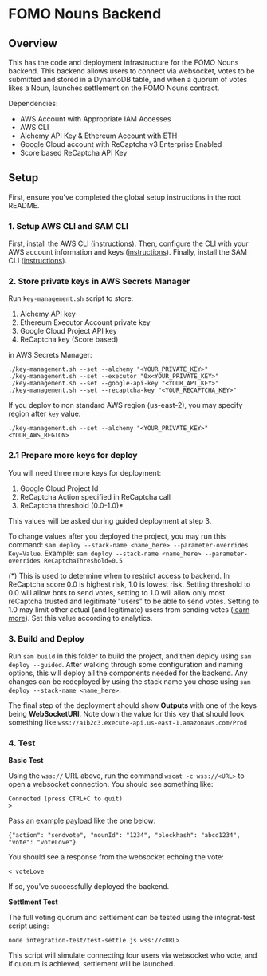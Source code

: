 # FOMO Nouns Backend

## Overview

This has the code and deployment infrastructure for the FOMO Nouns backend. This backend allows users to connect via websocket, votes to be submitted and stored in a DynamoDB table, and when a quorum of votes likes a Noun, launches settlement on the FOMO Nouns contract.

Dependencies:

- AWS Account with Appropriate IAM Accesses
- AWS CLI
- Alchemy API Key & Ethereum Account with ETH
- Google Cloud account with ReCaptcha v3 Enterprise Enabled
- Score based ReCaptcha API Key

## Setup

First, ensure you've completed the global setup instructions in the root README.

### 1. Setup AWS CLI and SAM CLI

First, install the AWS CLI ([instructions](https://docs.aws.amazon.com/cli/latest/userguide/cli-chap-getting-started.html)). Then, configure the CLI with your AWS account information and keys ([instructions](https://docs.aws.amazon.com/serverless-application-model/latest/developerguide/serverless-sam-cli-install.html)). Finally, install the SAM CLI ([instructions](https://docs.aws.amazon.com/serverless-application-model/latest/developerguide/serverless-sam-cli-install.html)).

### 2. Store private keys in AWS Secrets Manager

Run `key-management.sh` script to store:

1. Alchemy API key
2. Ethereum Executor Account private key
3. Google Cloud Project API key
4. ReCaptcha key (Score based)

in AWS Secrets Manager:

```
./key-management.sh --set --alchemy "<YOUR_PRIVATE_KEY>"
./key-management.sh --set --executor "0x<YOUR_PRIVATE_KEY>"
./key-management.sh --set --google-api-key "<YOUR_API_KEY>"
./key-management.sh --set --recaptcha-key "<YOUR_RECAPTCHA_KEY>"
```

If you deploy to non standard AWS region (us-east-2), you may specify region after `key` value:

```
./key-management.sh --set --alchemy "<YOUR_PRIVATE_KEY>" <YOUR_AWS_REGION>
```

### 2.1 Prepare more keys for deploy

You will need three more keys for deployment:

1. Google Cloud Project Id
2. ReCaptcha Action specified in ReCaptcha call
3. ReCaptcha threshold (0.0-1.0)*

This values will be asked during guided deployment at step 3.

To change values after you deployed the project, you may run this command: `sam deploy --stack-name <name_here> --parameter-overrides Key=Value`. Example: `sam deploy --stack-name <name_here> --parameter-overrides ReCaptchaThreshold=0.5`

(*) This is used to determine when to restrict access to backend. In ReCaptcha score 0.0 is highest risk, 1.0 is lowest risk. Setting threshold to 0.0 will allow bots to send votes, setting to 1.0 will allow only most reCaptcha trusted and legitimate "users" to be able to send votes. Setting to 1.0 may limit other actual (and legitimate) users from sending votes ([learn more](https://cloud.google.com/recaptcha-enterprise/docs/interpret-assessment?authuser=6#interpret_scores)). Set this value according to analytics.

### 3. Build and Deploy

Run `sam build` in this folder to build the project, and then deploy using `sam deploy --guided`. After walking through some configuration and naming options, this will deploy all the components needed for the backend. Any changes can be redeployed by using the stack name you chose using `sam deploy --stack-name <name_here>`.

The final step of the deployment should show **Outputs** with one of the keys being **WebSocketURI**. Note down the value for this key that should look something like `wss://a1b2c3.execute-api.us-east-1.amazonaws.com/Prod`

### 4. Test

**Basic Test**

Using the `wss://` URL above, run the command `wscat -c wss://<URL>` to open a websocket connection. You should see something like:

```
Connected (press CTRL+C to quit)
>
```

Pass an example payload like the one below:

```
{"action": "sendvote", "nounId": "1234", "blockhash": "abcd1234", "vote": "voteLove"}
```

You should see a response from the websocket echoing the vote:

```
< voteLove
```

If so, you've successfully deployed the backend.

**Settlment Test**

The full voting quorum and settlement can be tested using the integrat-test script using:

```
node integration-test/test-settle.js wss://<URL>
```

This script will simulate connecting four users via websocket who vote, and if quorum is achieved, settlement will be launched.
